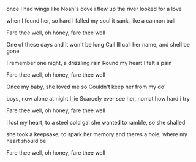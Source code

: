 once I had wings like Noah's dove
i flew up the river looked for a love

when I found her, so hard I falled
my soul it sank, like a cannon ball

Fare thee well, oh honey, fare thee well

One of these days and it won't be long
Call Ill call her name, and shell be gone

I remember one night, a drizzling rain
Round my heart I felt a pain

Fare thee well, oh honey, fare thee well

Once my baby, she loved me so
Couldn't keep her from my do'

boys, now alone at night I lie
Scarcely ever see her, nomat how hard i try

Fare thee well, oh honey, fare thee well

i lost my heart, to a steel cold gal
she wanted to ramble, so she shalled

she took a keepsake, to spark her memory
and theres a hole, where my heart should be

Fare thee well, oh honey, fare thee well

